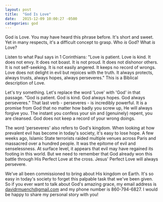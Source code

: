 ```yaml
---
layout: post
title:  "God Is Love"
date:   2015-12-09 10:00:27 -0500
categories: god
---
```


God is Love. You may have heard this phrase before. It's short and sweet. Yet in many respects, it's a difficult concept to grasp. Who <em>is</em> God? What <em>is</em> Love?

Listen to what Paul says in 1 Corinthians: "Love is patient. Love is kind. It does not envy. It does not boast. It is not proud. It does not dishonor others. It is not self-seeking. It is not easily angered. It keeps no record of wrongs. Love does not delight in evil but rejoices with the truth. It always protects, always trusts, always hopes, always perseveres." This is a Biblical description of Love.

Let's try something. Let's replace the word 'Love' with 'God' in that passage. "God is patient. God is kind. God always hopes. God always perseveres." That last verb - perseveres - is incredibly powerful. It is a promise from God that no matter how badly you screw up, He will always forgive you. The instant you confess your sin and (genuinely) repent, you are cleansed. God does not keep a record of your wrong doings.

The word 'perseveres' also refers to God's kingdom. When looking at how prevalent evil has become in today's society, it's easy to lose hope. A few weeks ago, Islamic State terrorists raided multiple venues across Paris and massacred over a hundred people. It was the epitome of evil and senselessness. At surface level, it appears that evil may have regained its footing in this world. But we need to remember that God already won this battle through His Perfect Love at the cross. Jesus' Perfect Love will always persevere.

We've all been commissioned to bring about His kingdom on Earth. It's so easy in today's society to forget this palpable task that we've been given. So if you ever want to talk about God's amazing grace, my email address is <a href="mailto:davidrmuench@gmail.com">davidrmuench@gmail.com</a> and my phone number is 860-794-6827. I would be happy to share my personal story with you!
